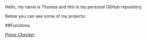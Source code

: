 Hello, my name is Thomas and this is my personal GitHub repository.

Below you can see some of my projects: 

##Functions

[*Prime Checker*](https://raw.githubusercontent.com/tomkar211/tomkar211.github.io/refs/heads/master/Functions/is_prime)
